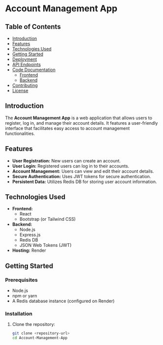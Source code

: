 # Account Management App

## Table of Contents
- [Introduction](#introduction)
- [Features](#features)
- [Technologies Used](#technologies-used)
- [Getting Started](#getting-started)
- [Deployment](#deployment)
- [API Endpoints](#api-endpoints)
- [Code Documentation](#code-documentation)
  - [Frontend](#frontend)
  - [Backend](#backend)
- [Contributing](#contributing)
- [License](#license)

## Introduction
The **Account Management App** is a web application that allows users to register, log in, and manage their account details. It features a user-friendly interface that facilitates easy access to account management functionalities.

## Features
- **User Registration:** New users can create an account.
- **User Login:** Registered users can log in to their accounts.
- **Account Management:** Users can view and edit their account details.
- **Secure Authentication:** Uses JWT tokens for secure authentication.
- **Persistent Data:** Utilizes Redis DB for storing user account information.

## Technologies Used
- **Frontend:** 
  - React
  - Bootstrap (or Tailwind CSS)
- **Backend:** 
  - Node.js
  - Express.js
  - Redis DB
  - JSON Web Tokens (JWT)
- **Hosting:** Render

## Getting Started

### Prerequisites
- Node.js
- npm or yarn
- A Redis database instance (configured on Render)

### Installation
1. Clone the repository:
   ```bash
   git clone <repository-url>
   cd Account-Management-App
